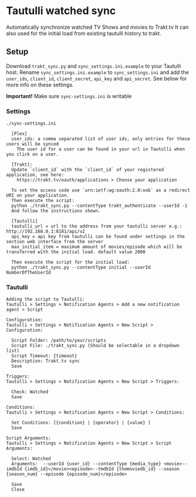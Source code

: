 # Tautulli watched sync
Automatically synchronize watched TV Shows and movies to Trakt.tv
It can also used for the initial load from existing tautulli history to trakt. 

## Setup
Download `trakt_sync.py` and `sync_settings.ini.example` to your Tautulli host.
Rename `sync_settings.ini.example` to `sync_settings.ini` and add the `user_ids`, `client_id`, `client_secret`, `api_key` and `api_secret`. See below for more info on these settings.

**Important!** Make sure `sync-settings.ini` is writable

### Settings
`./sync-settings.ini`

```
  [Plex]
  user_ids: a comma separated list of user ids, only entries for these users will be synced
    The user id for a user can be found in your url in Tautulli when you click on a user.
  
  [Trakt]:
  Update `client_id` with the `client_id` of your registered application, see here:
    https://trakt.tv/oauth/applications > Choose your application

  To set the access code use `urn:ietf:wg:oauth:2.0:oob` as a redirect URI on your application.
  Then execute the script:
  python ./trakt_sync.py --contentType trakt_authenticate --userId -1
  And follow the instructions shown.

  [Tautulli]
  tautulli_url = url to the address from your tautulli server e.g.: http://192.168.0.1:8181/api/v2
  api_key = api key from tautulli can be found under settings in the section web interface from the server
  max_initial_item = maximum amount of movies/episode which will be transferred with the initial load. default value 2000

  Then execute the script for the initial load:
  python ./trakt_sync.py --contentType initial --userId NumberOfTheUserId

```

### Tautulli
```
Adding the script to Tautulli:
Tautulli > Settings > Notification Agents > Add a new notification agent > Script

Configuration:
Tautulli > Settings > Notification Agents > New Script > Configuration:

  Script Folder: /path/to/your/scripts
  Script File: ./trakt_sync.py (Should be selectable in a dropdown list)
  Script Timeout: {timeout}
  Description: Trakt.tv sync
  Save

Triggers:
Tautulli > Settings > Notification Agents > New Script > Triggers:
  
  Check: Watched
  Save
  
Conditions:
Tautulli > Settings > Notification Agents > New Script > Conditions:
  
  Set Conditions: [{condition} | {operator} | {value} ]
  Save
  
Script Arguments:
Tautulli > Settings > Notification Agents > New Script > Script Arguments:
  
  Select: Watched
  Arguments:  --userId {user_id} --contentType {media_type} <movie>--imdbId {imdb_id}</movie><episode>--tmdbId {themoviedb_id} --season {season_num} --episode {episode_num}</episode>

  Save
  Close
```
